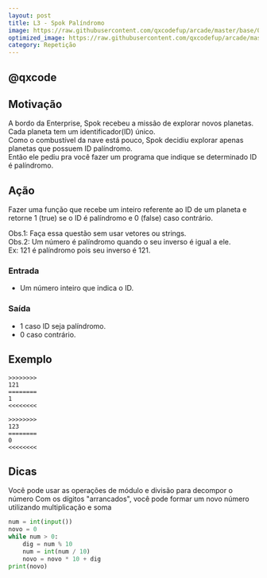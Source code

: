 ```yaml
---
layout: post
title: L3 - Spok Palíndromo
image: https://raw.githubusercontent.com/qxcodefup/arcade/master/base/066/__capa.jpg
optimized_image: https://raw.githubusercontent.com/qxcodefup/arcade/master/base/.thumb/066/Readme.jpg
category: Repetição
---
```

<!-- DON'T EDIT THIS FILE, GENERATED BY SCRIPT -->
<!-- DON'T EDIT THIS FILE, GENERATED BY SCRIPT -->
<!-- DON'T EDIT THIS FILE, GENERATED BY SCRIPT -->
<!-- DON'T EDIT THIS FILE, GENERATED BY SCRIPT -->
<!-- DON'T EDIT THIS FILE, GENERATED BY SCRIPT -->
## @qxcode



## Motivação

A bordo da Enterprise, Spok recebeu a missão de explorar novos planetas.  
Cada planeta tem um identificador(ID) único.  
Como o combustível da nave está pouco, Spok decidiu explorar apenas planetas que possuem ID palíndromo.  
Então ele pediu pra você fazer um programa que indique se determinado ID é palíndromo.  

## Ação

Fazer uma função que recebe um inteiro referente ao ID de um planeta e retorne 1 (true)  se o ID é palíndromo e 0 (false) caso contrário.

Obs.1: Faça essa questão sem usar vetores ou strings.  
Obs.2: Um número é palíndromo quando o seu inverso é igual a ele.  
Ex: 121 é palíndromo pois seu inverso é 121.

### Entrada

*   Um número inteiro que indica o ID.  

### Saída

*   1 caso ID seja palíndromo.
*   0 caso contrário.  

## Exemplo
```
>>>>>>>>
121
========  
1
<<<<<<<<

>>>>>>>>
123
========
0
<<<<<<<<
```

## Dicas

Você pode usar as operações de módulo e divisão para decompor o número
Com os dígitos "arrancados", você pode formar um novo número utilizando multiplicação e soma
```py
num = int(input())
novo = 0
while num > 0:
    dig = num % 10
    num = int(num / 10)
    novo = novo * 10 + dig
print(novo)
```
